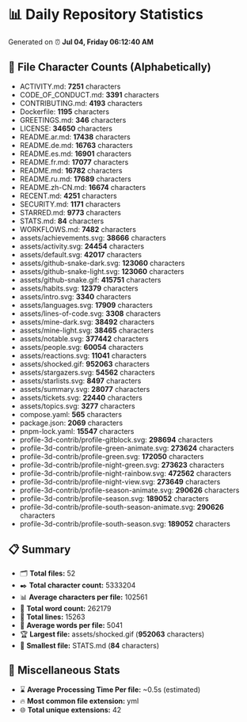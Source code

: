 # 📊 Daily Repository Statistics
Generated on ⏰ **Jul 04, Friday 06:12:40 AM**

## 📂 File Character Counts (Alphabetically)
- ACTIVITY.md: **7251** characters
- CODE_OF_CONDUCT.md: **3391** characters
- CONTRIBUTING.md: **4193** characters
- Dockerfile: **1195** characters
- GREETINGS.md: **346** characters
- LICENSE: **34650** characters
- README.ar.md: **17438** characters
- README.de.md: **16763** characters
- README.es.md: **16901** characters
- README.fr.md: **17077** characters
- README.md: **16782** characters
- README.ru.md: **17689** characters
- README.zh-CN.md: **16674** characters
- RECENT.md: **4251** characters
- SECURITY.md: **1171** characters
- STARRED.md: **9773** characters
- STATS.md: **84** characters
- WORKFLOWS.md: **7482** characters
- assets/achievements.svg: **38666** characters
- assets/activity.svg: **24454** characters
- assets/default.svg: **42017** characters
- assets/github-snake-dark.svg: **123060** characters
- assets/github-snake-light.svg: **123060** characters
- assets/github-snake.gif: **415751** characters
- assets/habits.svg: **12379** characters
- assets/intro.svg: **3340** characters
- assets/languages.svg: **17909** characters
- assets/lines-of-code.svg: **3308** characters
- assets/mine-dark.svg: **38492** characters
- assets/mine-light.svg: **38465** characters
- assets/notable.svg: **377442** characters
- assets/people.svg: **60054** characters
- assets/reactions.svg: **11041** characters
- assets/shocked.gif: **952063** characters
- assets/stargazers.svg: **54562** characters
- assets/starlists.svg: **8497** characters
- assets/summary.svg: **28077** characters
- assets/tickets.svg: **22440** characters
- assets/topics.svg: **3277** characters
- compose.yaml: **565** characters
- package.json: **2069** characters
- pnpm-lock.yaml: **15547** characters
- profile-3d-contrib/profile-gitblock.svg: **298694** characters
- profile-3d-contrib/profile-green-animate.svg: **273624** characters
- profile-3d-contrib/profile-green.svg: **172050** characters
- profile-3d-contrib/profile-night-green.svg: **273623** characters
- profile-3d-contrib/profile-night-rainbow.svg: **472562** characters
- profile-3d-contrib/profile-night-view.svg: **273649** characters
- profile-3d-contrib/profile-season-animate.svg: **290626** characters
- profile-3d-contrib/profile-season.svg: **189052** characters
- profile-3d-contrib/profile-south-season-animate.svg: **290626** characters
- profile-3d-contrib/profile-south-season.svg: **189052** characters

## 📋 Summary
- 🗂️ **Total files:** 52
- ✒️ **Total character count:** 5333204
- 📊 **Average characters per file:** 102561
- 📝 **Total word count:** 262179
- 🧾 **Total lines:** 15263
- 📐 **Average words per file:** 5041
- 🏆 **Largest file:** assets/shocked.gif (**952063** characters)
- 🥉 **Smallest file:** STATS.md (**84** characters)

## 🌟 Miscellaneous Stats
- ⌛ **Average Processing Time Per file:** ~0.5s (estimated)
- 🔥 **Most common file extension:** yml
- 🌐 **Total unique extensions:** 42
